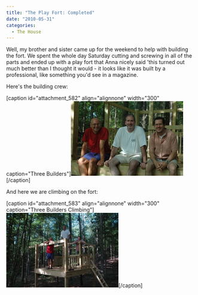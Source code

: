 ```yaml
---
title: "The Play Fort: Completed"
date: "2010-05-31"
categories: 
  - The House
---
```


Well, my brother and sister came up for the weekend to help with building the fort. We spent the whole day Saturday cutting and screwing in all of the parts and ended up with a play fort that Anna nicely said 'this turned out much better than I thought it would - it looks like it was built by a professional, like something you'd see in a magazine.

Here's the building crew:

\[caption id="attachment\_582" align="alignnone" width="300" caption="Three Builders"\][![Three Builders](images/Three-Builders1-300x199.jpg "Three Builders")](http://www.thewargos.com/wp-content/uploads/2010/05/Three-Builders1.jpg)\[/caption\]

And here we are climbing on the fort:

\[caption id="attachment\_583" align="alignnone" width="300" caption="Three Builders Climbing"\][![Three Builders Climbing](images/Three-Builders7-300x199.jpg "Three Builders Climbing")](http://www.thewargos.com/wp-content/uploads/2010/05/Three-Builders7.jpg)\[/caption\]
